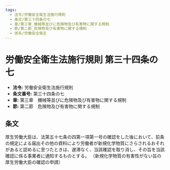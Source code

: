 ```yaml
---
tags:
  - 法令/労働安全衛生法施行規則
  - 条文/第三十四条の七
  - 章/第三章_機械等並びに危険物及び有害物に関する規制
  - 節/第二節_危険物及び有害物に関する規制
  - 体系/労働安全衛生
---
```

# 労働安全衛生法施行規則 第三十四条の七

- **法令:** 労働安全衛生法施行規則
- **条文番号:** 第三十四条の七
- **章:** 第三章　機械等並びに危険物及び有害物に関する規制
- **節:** 第二節　危険物及び有害物に関する規制

## 条文
厚生労働大臣は、法第五十七条の四第一項第一号の確認をした後において、前条の規定による届出その他の資料により労働者が新規化学物質にさらされるおそれがあると認めるに至つたときは、遅滞なく、当該確認を取り消し、その旨を当該確認に係る事業者に通知するものとする。
（新規化学物質の有害性がない旨の厚生労働大臣の確認の申請）

